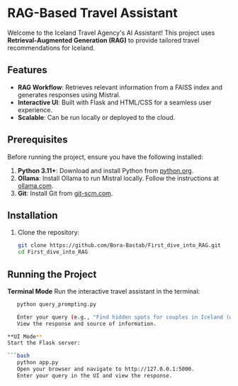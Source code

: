 # RAG-Based Travel Assistant

Welcome to the Iceland Travel Agency's AI Assistant! This project uses **Retrieval-Augmented Generation (RAG)** to provide tailored travel recommendations for Iceland.

## Features
- **RAG Workflow**: Retrieves relevant information from a FAISS index and generates responses using Mistral.
- **Interactive UI**: Built with Flask and HTML/CSS for a seamless user experience.
- **Scalable**: Can be run locally or deployed to the cloud.

## Prerequisites

Before running the project, ensure you have the following installed:

1. **Python 3.11+**: Download and install Python from [python.org](https://www.python.org/).
2. **Ollama**: Install Ollama to run Mistral locally. Follow the instructions at [ollama.com](https://ollama.com).
3. **Git**: Install Git from [git-scm.com](https://git-scm.com/).

## Installation

1. Clone the repository:
   ```bash
   git clone https://github.com/Bora-Bastab/First_dive_into_RAG.git
   cd First_dive_into_RAG

   
## Running the Project

**Terminal Mode**
Run the interactive travel assistant in the terminal:

```bash
   python query_prompting.py

   Enter your query (e.g., "Find hidden spots for couples in Iceland (winter)").
   View the response and source of information.

**UI Mode**
Start the Flask server:

```bash
   python app.py
   Open your browser and navigate to http://127.0.0.1:5000.
   Enter your query in the UI and view the response.
